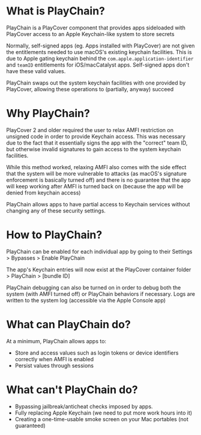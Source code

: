# What is PlayChain?

PlayChain is a PlayCover component that provides apps sideloaded with PlayCover access to an Apple Keychain-like system to store secrets

Normally, self-signed apps (eg. Apps installed with PlayCover) are not given the entitlements needed to use macOS's existing keychain facilities. This is due to Apple gating keychain behind the `com.apple.application-identifier` and `teamID` entitlements for iOS/macCatalyst apps. Self-signed apps don't have these valid values.

PlayChain swaps out the system keychain facilities with one provided by PlayCover, allowing these operations to (partially, anyway) succeed

# Why PlayChain?

PlayCover 2 and older required the user to relax AMFI restriction on unsigned code in order to provide Keychain access. This was necessary due to the fact that it essentially signs the app with the "correct" team ID, but otherwise invalid signatures to gain access to the system keychain facilities. 

While this method worked, relaxing AMFI also comes with the side effect that the system will be more vulnerable to attacks (as macOS's signature enforcement is basically turned off) and there is no guarantee that the app will keep working after AMFI is turned back on (because the app will be denied from keychain access)

PlayChain allows apps to have partial access to Keychain services without changing any of these security settings.

# How to PlayChain?

PlayChain can be enabled for each individual app by going to their Settings > Bypasses > Enable PlayChain

The app's Keychain entries will now exist at the PlayCover container folder > PlayChain > [bundle ID]

PlayChain debugging can also be turned on in order to debug both the system (with AMFI turned off) or PlayChain behaviors if necessary. Logs are written to the system log (accessible via the Apple Console app)

# What can PlayChain do?

At a minimum, PlayChain allows apps to:
- Store and access values such as login tokens or device identifiers correctly when AMFI is enabled
- Persist values through sessions

# What **can't** PlayChain do?

- Bypassing jailbreak/anticheat checks imposed by apps.
- Fully replacing Apple Keychain (we need to put more work hours into it)
- Creating a one-time-usable smoke screen on your Mac portables (not guaranteed)
